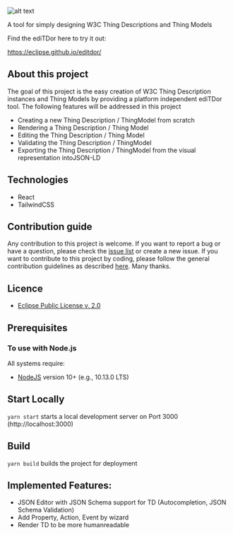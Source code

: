 ![alt text](https://github.com/eclipse/editdor/blob/master/logo/1585_ediTDor_logo.png "ediTDor logo")

A tool for simply designing W3C Thing Descriptions and Thing Models

Find the ediTDor here to try it out: 

https://eclipse.github.io/editdor/


## About this project

The goal of this project is the easy creation of W3C Thing Description instances and Thing Models by providing a platform independent ediTDor tool. The following features will be addressed in this project

- Creating a new Thing Description / ThingModel from scratch
- Rendering a Thing Description / Thing Model
- Editing the Thing Description / Thing Model
- Validating the Thing Description / ThingModel
- Exporting the Thing Description / ThingModel from the visual representation intoJSON-LD

## Technologies
- React
- TailwindCSS

## Contribution guide
Any contribution to this project is welcome. If you want to report a bug or have a question, please check the [issue list](https://github.com/Web-of-Things/ediTDor/issues) or create a new issue. If you want to contribute to this project by coding, please follow the general contribution guidelines as described [here](https://github.com/firstcontributions/first-contributions/blob/master/README.md). Many thanks. 

## Licence
* [Eclipse Public License v. 2.0](http://www.eclipse.org/legal/epl-2.0)
  
## Prerequisites
### To use with Node.js
All systems require:
* [NodeJS](https://nodejs.org/) version 10+ (e.g., 10.13.0 LTS)

## Start Locally
`yarn start` starts a local development server on Port 3000 (http://localhost:3000)

## Build
`yarn build` builds the project for deployment

## Implemented Features: 
* JSON Editor with JSON Schema support for TD (Autocompletion, JSON Schema Validation)
* Add Property, Action, Event by wizard
* Render TD to be more humanreadable
